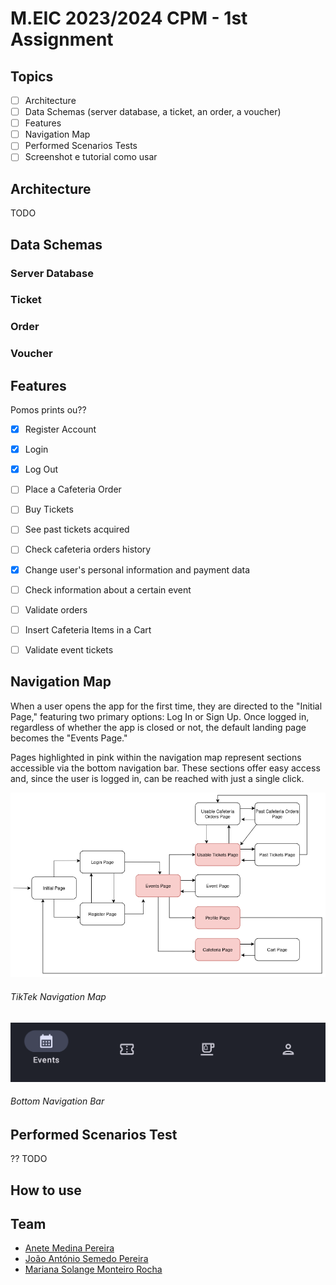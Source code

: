 # M.EIC 2023/2024 CPM - 1st  Assignment

## Topics
- [ ] Architecture
- [ ] Data Schemas (server database, a ticket, an order, a voucher)
- [ ] Features
- [ ] Navigation Map
- [ ] Performed Scenarios Tests
- [ ] Screenshot e tutorial como usar

## Architecture
 TODO

## Data Schemas
### Server Database

### Ticket
  
### Order

### Voucher

## Features
Pomos prints ou??
- [x] Register Account
- [x] Login
- [x] Log Out
- [ ] Place a Cafeteria Order
- [ ] Buy Tickets
- [ ] See past tickets acquired
- [ ] Check cafeteria orders history
- [x] Change user's personal information and payment data
- [ ] Check information about a certain event
- [ ] Validate orders
- [ ] Insert Cafeteria Items in a Cart
- [ ] Validate event tickets


## Navigation Map
When a user opens the app for the first time, they are directed to the "Initial Page," featuring two primary options: Log In or Sign Up. Once logged in, regardless of whether the app is closed or not, the default landing page becomes the "Events Page."

Pages highlighted in pink within the navigation map represent sections accessible via the bottom navigation bar. These sections offer easy access and, since the user is logged in, can be reached with just a single click.

![navigation-map.png](images-report%2Fnavigation-map.png)
###### TikTek Navigation Map

![navigation-bar.png](images-report%2Fbottom-navigation-bar.png)
###### Bottom Navigation Bar



## Performed Scenarios Test
?? TODO

## How to use

## Team
- [Anete Medina Pereira](https://sigarra.up.pt/feup/pt/fest_geral.cursos_list?pv_num_unico=202008856)
- [João António Semedo Pereira](https://sigarra.up.pt/feup/pt/fest_geral.cursos_list?pv_num_unico=202007145)
- [Mariana Solange Monteiro Rocha](https://sigarra.up.pt/feup/pt/fest_geral.cursos_list?pv_num_unico=202004656)